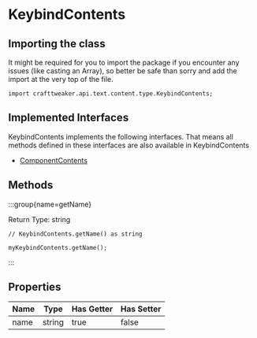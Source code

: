 # KeybindContents

## Importing the class

It might be required for you to import the package if you encounter any issues (like casting an Array), so better be safe than sorry and add the import at the very top of the file.
```zenscript
import crafttweaker.api.text.content.type.KeybindContents;
```


## Implemented Interfaces
KeybindContents implements the following interfaces. That means all methods defined in these interfaces are also available in KeybindContents

- [ComponentContents](/vanilla/api/text/content/ComponentContents)

## Methods

:::group{name=getName}

Return Type: string

```zenscript
// KeybindContents.getName() as string

myKeybindContents.getName();
```

:::


## Properties

| Name |  Type  | Has Getter | Has Setter |
|------|--------|------------|------------|
| name | string | true       | false      |

